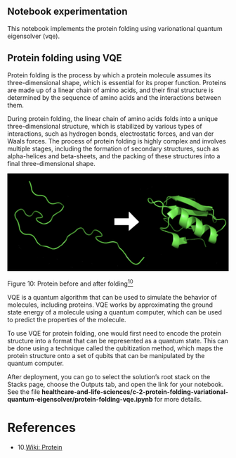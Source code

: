 ## Notebook experimentation

This notebook implements the protein folding
using varionational quantum eigensolver (vqe).

## Protein folding using VQE

Protein folding is the process by which a protein molecule assumes its three-dimensional shape, which is essential for its proper function. Proteins are made up of a linear chain of amino acids, and their final structure is determined by the sequence of amino acids and the interactions between them.

During protein folding, the linear chain of amino acids folds into a unique three-dimensional structure, which is stabilized by various types of interactions, such as hydrogen bonds, electrostatic forces, and van der Waals forces. The process of protein folding is highly complex and involves multiple stages, including the formation of secondary structures, such as alpha-helices and beta-sheets, and the packing of these structures into a final three-dimensional shape.

![Protein](../../images/protein-folding.png)

Figure 10: Protein before and after folding[<sup>10</sup>](#wiki-protein)

VQE is a quantum algorithm that can be used 
to simulate the behavior of molecules, 
including proteins. VQE works by approximating 
the ground state energy of a molecule using 
a quantum computer, which can be used to 
predict the properties of the molecule.

To use VQE for protein folding, one would 
first need to encode the protein structure into a format that can be represented as a 
quantum state. This can be done using a 
technique called the qubitization method, 
which maps the protein structure onto a set of qubits that can be manipulated by the quantum computer. 

After deployment, you can go to select the solution’s root stack on the Stacks page, choose the Outputs tab, and open the link for your notebook. See the file **healthcare-and-life-sciences/c-2-protein-folding-variational-quantum-eigensolver/protein-folding-vqe.ipynb** for more details.

# References
<div id='wiki-protein'></div>

- 10.[Wiki: Protein](https://en.wikipedia.org/wiki/Protein_folding)
